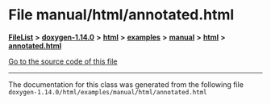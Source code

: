 

# File manual/html/annotated.html



[**FileList**](files.md) **>** [**doxygen-1.14.0**](dir_9d5bad020669189c90cda983471be5d0.md) **>** [**html**](dir_05d1fd8a7cdd04f638f8b23196de02e2.md) **>** [**examples**](dir_aa52e73a32d193037813a53dcfe817b6.md) **>** [**manual**](dir_cffcf8ecdc9e4351f3d375d77f7d7b79.md) **>** [**html**](dir_c841af69762a58cc9952eb769df9ebbd.md) **>** [**annotated.html**](manual_2html_2annotated_8html.md)

[Go to the source code of this file](manual_2html_2annotated_8html_source.md)





































































------------------------------
The documentation for this class was generated from the following file `doxygen-1.14.0/html/examples/manual/html/annotated.html`

